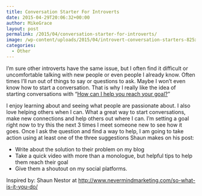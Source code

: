 ```yaml
---
title: Conversation Starter For Introverts
date: 2015-04-29T20:06:32+00:00
author: MikeGrace
layout: post
permalink: /2015/04/conversation-starter-for-introverts/
image: /wp-content/uploads/2015/04/introvert-conversation-starters-825x300.jpg
categories:
  - Other
---
```

I&#8217;m sure other introverts have the same issue, but I often find it difficult or uncomfortable talking with new people or even people I already know. Often times I&#8217;ll run out of things to say or questions to ask. Maybe I won&#8217;t even know how to start a conversation. That is why I really like the idea of starting conversations with &#8220;[How can I help you reach your goal?](http://www.nevermindmarketing.com/so-what-is-it-you-do/)&#8221;

I enjoy learning about and seeing what people are passionate about. I also love helping others when I can. What a great way to start conversations, make new connections and help others out where I can. I&#8217;m setting a goal right now to try this the next 3 times I meet someone new to see how it goes. Once I ask the question and find a way to help, I am going to take action using at least one of the three suggestions Shaun makes on his post:

  * Write about the solution to their problem on my blog
  * Take a quick video with more than a monologue, but helpful tips to help them reach their goal
  * Give them a shoutout on my social platforms.

Inspired by: Shaun Nestor at <http://www.nevermindmarketing.com/so-what-is-it-you-do/>